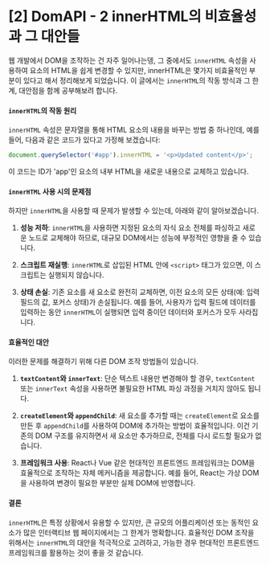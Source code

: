 # [2] DomAPI - 2 innerHTML의 비효율성과 그 대안들

웹 개발에서 DOM을 조작하는 건 자주 일어나는뎅, 그 중에서도 `innerHTML` 속성을 사용하여 요소의 HTML을 쉽게 변경할 수 있지만, innerHTML은 몇가지 비효율적인 부분이 있다고 해서 정리해보게 되었습니다. 이 글에서는 `innerHTML`의 작동 방식과 그 한계, 대안점을 함께 공부해보려 합니다.

#### `innerHTML`의 작동 원리

`innerHTML` 속성은 문자열을 통해 HTML 요소의 내용을 바꾸는 방법 중 하나인데, 예를 들어, 다음과 같은 코드가 있다고 가정해 보겠습니다:

```js
document.querySelector('#app').innerHTML = '<p>Updated content</p>';
```
이 코드는 ID가 'app'인 요소의 내부 HTML을 새로운 내용으로 교체하고 있습니다.

#### `innerHTML` 사용 시의 문제점

하지만 `innerHTML`을 사용할 때 문제가 발생할 수 있는데, 아래와 같이 알아보겠습니다.

1. **성능 저하**: `innerHTML`을 사용하면 지정된 요소의 자식 요소 전체를 파싱하고 새로운 노드로 교체해야 하므로, 대규모 DOM에서는 성능에 부정적인 영향을 줄 수 있습니다.
    
2. **스크립트 재실행**: `innerHTML`로 삽입된 HTML 안에 `<script>` 태그가 있으면, 이 스크립트는 실행되지 않습니다.
    
3. **상태 손실**: 기존 요소를 새 요소로 완전히 교체하면, 이전 요소의 모든 상태(예: 입력 필드의 값, 포커스 상태)가 손실됩니다. 예를 들어, 사용자가 입력 필드에 데이터를 입력하는 동안 `innerHTML`이 실행되면 입력 중이던 데이터와 포커스가 모두 사라집니다.
    

#### 효율적인 대안

이러한 문제를 해결하기 위해 다른 DOM 조작 방법들이 있습니다.

1. **`textContent`와 `innerText`**: 단순 텍스트 내용만 변경해야 할 경우, `textContent` 또는 `innerText` 속성을 사용하면 불필요한 HTML 파싱 과정을 거치지 않아도 됩니다.
    
2. **`createElement`와 `appendChild`**: 새 요소를 추가할 때는 `createElement`로 요소를 만든 후 `appendChild`를 사용하여 DOM에 추가하는 방법이 효율적입니다. 이건 기존의 DOM 구조를 유지하면서 새 요소만 추가하므로, 전체를 다시 로드할 필요가 없습니다.
    
3. **프레임워크 사용**: React나 Vue 같은 현대적인 프론트엔드 프레임워크는 DOM을 효율적으로 조작하는 자체 메커니즘을 제공합니다. 예를 들어, React는 가상 DOM을 사용하여 변경이 필요한 부분만 실제 DOM에 반영합니다.
    

#### 결론

`innerHTML`은 특정 상황에서 유용할 수 있지만, 큰 규모의 어플리케이션 또는 동적인 요소가 많은 인터랙티브 웹 페이지에서는 그 한계가 명확합니다. 효율적인 DOM 조작을 위해서는 `innerHTML`의 대안을 적극적으로 고려하고, 가능한 경우 현대적인 프론트엔드 프레임워크를 활용하는 것이 좋을 것 같습니다.